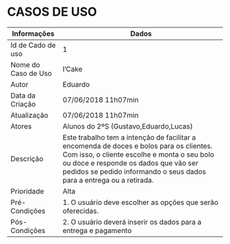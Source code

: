 # CASOS DE USO

| Informações | Dados |
| ------------- | ------------- |
| Id de Cado de uso    | 1  |
| Nome do Caso de Uso   | I’Cake  |
| Autor  | Eduardo |
| Data da Criação    | 07/06/2018 11h07min   |
| Atualização  | 07/06/2018 11h07min   |
| Atores    | Alunos do 2ºS (Gustavo,Eduardo,Lucas) |
| Descrição   | Este trabalho tem a intenção de facilitar a encomenda de doces e bolos para os clientes. Com isso, o cliente escolhe e monta o seu bolo ou doce e responde os dados que vão ser pedidos se pedido informando o seus dados para a entrega ou a retirada.|
| Prioridade | Alta |
| Pré-Condições | 1. O usuário deve escolher as opções que serão oferecidas. |
| Pós-Condições  | 2. O usuário deverá inserir os dados para a entrega e pagamento |
